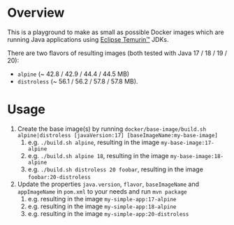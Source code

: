 # Overview
This is a playground to make as small as possible Docker images which are running Java applications using [Eclipse Temurin™](https://adoptium.net/temurin/releases/) JDKs.

There are two flavors of resulting images (both tested with Java 17 / 18 / 19 / 20):
* `alpine` (~ 42.8 / 42.9 / 44.4 / 44.5 MB)
* `distroless` (~ 56.1 / 56.2 / 57.8 / 57.8 MB).

# Usage

1. Create the base image(s) by running `docker/base-image/build.sh alpine|distroless [javaVersion:17] [baseImageName:my-base-image]`
   1. e.g. `./build.sh alpine`, resulting in the image `my-base-image:17-alpine`
   2. e.g. `./build.sh alpine 18`, resulting in the image `my-base-image:18-alpine`
   3. e.g. `./build.sh distroless 20 foobar`, resulting in the image `foobar:20-distroless`
2. Update the properties `java.version`, `flavor`, `baseImageName` and `appImageName` in `pom.xml` to your needs and run `mvn package`
   1. e.g. resulting in the image `my-simple-app:17-alpine` 
   2. e.g. resulting in the image `my-simple-app:18-alpine` 
   3. e.g. resulting in the image `my-simple-app:20-distroless`
